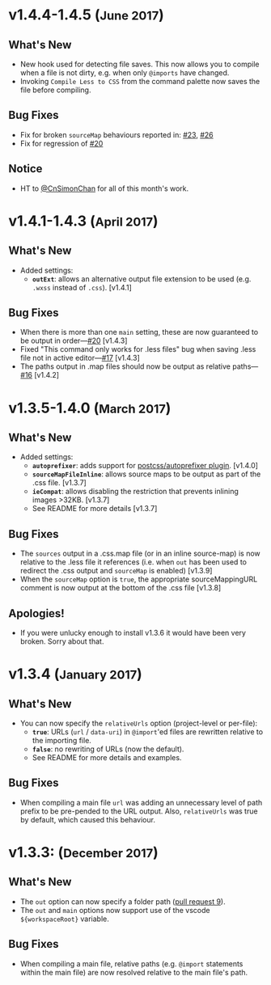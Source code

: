 
**v1.4.4-1.4.5** (<small>June 2017</small>)
=============================================

## What's New
 - New hook used for detecting file saves.  This now allows you to compile when a file is not dirty, e.g. when only `@imports` have changed.
 - Invoking `Compile Less to CSS` from the command palette now saves the file before compiling.

## Bug Fixes
 - Fix for broken `sourceMap` behaviours reported in: [#23](https://github.com/mrcrowl/vscode-easy-less/issues/23), [#26](https://github.com/mrcrowl/vscode-easy-less/issues/26)
 - Fix for regression of [#20](https://github.com/mrcrowl/vscode-easy-less/issues/20)

## Notice
 - HT to [@CnSimonChan](https://github.com/CnSimonChan) for all of this month's work. 

**v1.4.1-1.4.3** (<small>April 2017</small>)
=============================================

## What's New
 - Added settings:
   - **`outExt`**: allows an alternative output file extension to be used (e.g. `.wxss` instead of `.css`).  [v1.4.1]

## Bug Fixes
 - When there is more than one `main` setting, these are now guaranteed to be output in order&mdash;[#20](https://github.com/mrcrowl/vscode-easy-less/issues/20) [v1.4.3]
 - Fixed "This command only works for .less files" bug when saving .less file not in active editor&mdash;[#17](https://github.com/mrcrowl/vscode-easy-less/issues/17) [v1.4.3]
 - The paths output in .map files should now be output as relative paths&mdash;[#16](https://github.com/mrcrowl/vscode-easy-less/issues/16) [v1.4.2]

**v1.3.5-1.4.0** (<small>March 2017</small>)
=============================================

## What's New
 - Added settings:
   - **`autoprefixer`**: adds support for [postcss/autoprefixer plugin](https://github.com/postcss/autoprefixer).  [v1.4.0]
   - **`sourceMapFileInline`**: allows source maps to be output as part of the .css file.  [v1.3.7]
   - **`ieCompat`**: allows disabling the restriction that prevents inlining images >32KB.  [v1.3.7]
   - See README for more details [v1.3.7]

## Bug Fixes
   - The `sources` output in a .css.map file (or in an inline source-map) is now relative to the .less file it references (i.e. when `out` has been used to redirect the .css output and `sourceMap` is enabled) [v1.3.9]
   - When the `sourceMap` option is `true`, the appropriate sourceMappingURL comment is now output
     at the bottom of the .css file [v1.3.8]

## Apologies!
 - If you were unlucky enough to install v1.3.6 it would have been very broken. Sorry about that.

**v1.3.4** (<small>January 2017</small>)
=============================================

## What's New
 - You can now specify the `relativeUrls` option (project-level or per-file):
   - **`true`**: URLs (`url` / `data-uri`) in `@import`'ed files are rewritten relative to the importing file.
   - **`false`**: no rewriting of URLs  (now the default).
   - See README for more details and examples.

## Bug Fixes
   - When compiling a main file `url` was adding an unnecessary level of path prefix to be pre-pended to the URL output. Also, `relativeUrls` was true by default, which caused this behaviour.

**v1.3.3:** (<small>December 2017</small>)
=============================================

## What's New
 - The `out` option can now specify a folder path ([pull request 9](https://github.com/mrcrowl/vscode-easy-less/pull/9)).
 - The `out` and `main` options now support use of the vscode `${workspaceRoot}` variable.

## Bug Fixes
 - When compiling a main file, relative paths (e.g. `@import` statements within the main file) are now resolved relative to the main file's path.